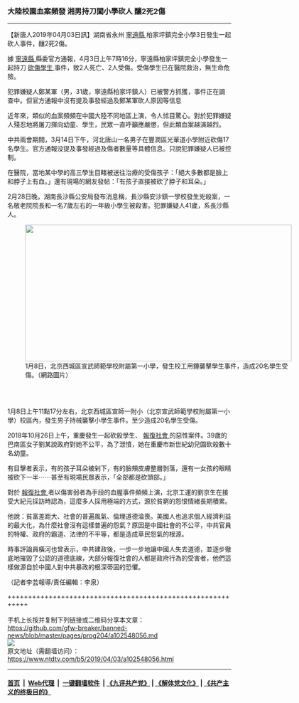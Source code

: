 ### 大陸校園血案頻發 湘男持刀闖小學砍人 釀2死2傷
------------------------

<div class="post_content" itemprop="articleBody">
 <p>
  【新唐人2019年04月03日訊】湖南省永州
  <a href="https://www.ntdtv.com/b5/寧遠縣.htm">
   寧遠縣
  </a>
  柏家坪鎮完全小學3日發生一起砍人事件，釀2死2傷。
 </p>
 <p>
  據
  <a href="https://www.ntdtv.com/b5/寧遠縣.htm">
   寧遠縣
  </a>
  縣委官方通報，4月3日上午7時16分，寧遠縣柏家坪鎮完全小學發生一起持刀
  <a href="https://www.ntdtv.com/b5/砍傷學生.htm">
   砍傷學生
  </a>
  事件，致2人死亡、2人受傷。受傷學生已在醫院救治，無生命危險。
 </p>
 <p>
  犯罪嫌疑人鄭某軍（男，31歲，寧遠縣柏家坪鎮人）已被警方抓獲，事件正在調查中。但官方通報中沒有提及事發經過及鄭某軍砍人原因等信息
 </p>
 <p>
  近年來，類似的血案頻頻在中國大陸不同地區上演，令人怵目驚心。對於犯罪嫌疑人殘忍地將屠刀揮向幼童、學生，民眾一直呼籲應嚴懲，但此類血案越演越烈。
 </p>
 <p>
  中共兩會期間，3月14日下午，河北唐山一名男子在豐潤區光華道小學附近砍傷17名學生。官方通報没提及事發經過及傷者數量等具體信息。只說犯罪嫌疑人已被控制。
 </p>
 <p>
  在醫院，當地某中學的高三學生目睹被送往治療的受傷孩子：「絕大多數都是臉上和脖子上有血。」還有現場的網友發帖：「有孩子直接被砍了脖子和耳朵。」
 </p>
 <p>
  2月28日晚，湖南長沙縣公安局發布消息稱，長沙縣安沙鎮一學校發生兇殺案，一名敬老院院長和一名7歲左右的一年級小學生被殺害。犯罪嫌疑人41歲，系長沙縣人。
 </p>
 <figure class="wp-caption alignnone" id="attachment_102548059" style="width: 600px">
  <a href="https://www.ntdtv.com/assets/uploads/2019/04/1577d0ab5d9e75dc_ttl7day3nZ_1546932891000-600x307-1-600x307.jpg">
   <img alt="" class="size-medium wp-image-102548059" height="307" src="https://www.ntdtv.com/assets/uploads/2019/04/1577d0ab5d9e75dc_ttl7day3nZ_1546932891000-600x307-1-600x307-600x307.jpg" width="600"/>
  </a>
  <br/><figcaption class="wp-caption-text">
   1月8日，北京西城區宣武師範學校附屬第一小學，發生校工用錘襲擊學生事件，造成20名學生受傷。（網路圖片）
  </figcaption><br/>
 </figure><br/>
 <p>
  1月8日上午11點17分左右，北京西城區宣師一附小（北京宣武師範學校附屬第一小學）校區內，發生男子持械襲擊小學生事件。至少造成20名學生受傷。
 </p>
 <p>
  2018年10月26日上午，重慶發生一起砍殺學生、
  <a href="https://www.ntdtv.com/b5/報復社會.htm">
   報復社會
  </a>
  的惡性案件。39歲的巴南區女子劉某說政府對她不公平，為了泄憤，她在重慶市新世紀幼兒園砍殺數十名幼童。
 </p>
 <p>
  有目擊者表示，有的孩子耳朵被剁下，有的臉頰皮膚整層剝落，還有一女孩的眼睛被砍下一半⋯⋯甚至有現場民眾表示，「全部都是砍頭部。」
 </p>
 <p>
  對於
  <a href="https://www.ntdtv.com/b5/報復社會.htm">
   報復社會
  </a>
  者以傷害弱者為手段的血腥事件頻頻上演，北京工運的劉京生在接受大紀元採訪時認為，這麼多人採用極端的方式，源於貧窮的怨恨情緒長期積累。
 </p>
 <p>
  他說：貧富差距大、社會的普遍風氣、倫理道德淪喪。美國人也追求個人經濟利益的最大化，為什麼社會沒有這樣普遍的怨氣？原因是中國社會的不公平，中共官員的特權、政府的霸道、法律的不平等，都是造成草民怨氣的根源。
 </p>
 <p>
  時事評論員橫河也曾表示，中共建政後，一步一步地讓中國人失去道德，並逐步徹底地摧毀了公認的道德底線，大部分報復社會的人都是政府行為的受害者，他們這樣做源自於中國人對中共暴政的根深蒂固的恐懼。
 </p>
 <p>
  （記者李芸報導/責任編輯：李泉）
 </p>
 <div class="single_ad">
 </div>
</div>

+++++++++++++++++++++++++++++++++++++++++++++++++++++++++++<br/><br/>
手机上长按并复制下列链接或二维码分享本文章：<br/>
https://github.com/gfw-breaker/banned-news/blob/master/pages/prog204/a102548056.md <br/>
<a href='https://github.com/gfw-breaker/banned-news/blob/master/pages/prog204/a102548056.md'><img src='https://github.com/gfw-breaker/banned-news/blob/master/pages/prog204/a102548056.md.png'/></a> <br/>
原文地址（需翻墙访问）：https://www.ntdtv.com/b5/2019/04/03/a102548056.html


------------------------
#### [首页](https://github.com/gfw-breaker/banned-news/blob/master/README.md) &nbsp;|&nbsp; [Web代理](https://github.com/labour-camp/helloworld) &nbsp;|&nbsp; [一键翻墙软件](https://github.com/gfw-breaker/nogfw/blob/master/README.md) &nbsp;| [《九评共产党》](https://github.com/gfw-breaker/9ping.md/blob/master/README.md#九评之一评共产党是什么) | [《解体党文化》](https://github.com/gfw-breaker/jtdwh.md/blob/master/README.md) | [《共产主义的终极目的》](https://github.com/gfw-breaker/gczydzjmd.md/blob/master/README.md)

